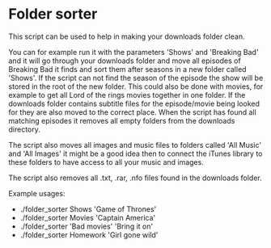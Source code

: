 Folder sorter
===============
This script can be used to help in making your downloads folder clean.

You can for example run it with the parameters 'Shows' and 'Breaking Bad'
and it will go through your downloads folder and move all episodes of Breaking Bad it finds
and sort them after seasons in a new folder called 'Shows'.
If the script can not find the season of the episode the show will be stored in the root of the new folder.
This could also be done with movies, for example to get all Lord of the rings movies together in one folder.
If the downloads folder contains subtitle files for the episode/movie being looked for they are also moved to the correct place.
When the script has found all matching episodes it removes all empty folders from the downloads directory.

The script also moves all images and music files to folders called 'All Music' and 'All Images'
it might be a good idea then to connect the iTunes library to these folders to have access to all your
music and images.


The script also removes all .txt, .rar, .nfo files found in the downloads folder.

Example usages:
 - ./folder_sorter Shows 'Game of Thrones'
 - ./folder_sorter Movies 'Captain America'
 - ./folder_sorter 'Bad movies' 'Bring it on'
 - ./folder_sorter Homework 'Girl gone wild'
